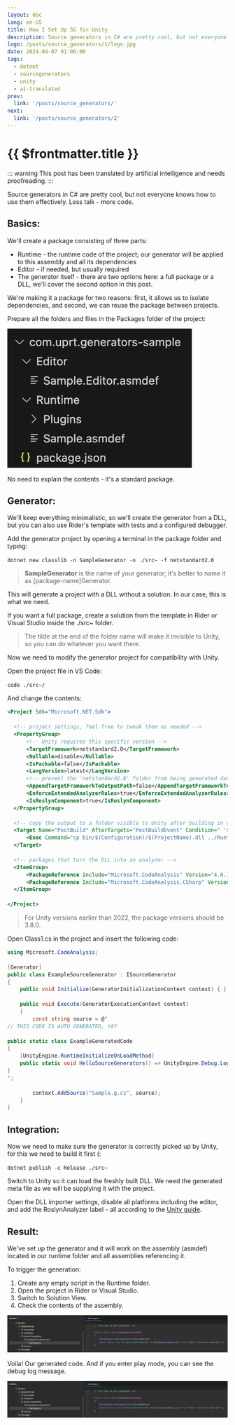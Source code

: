 ```yaml
---
layout: doc
lang: en-US
title: How I Set Up SG for Unity
description: Source generators in C# are pretty cool, but not everyone knows how to properly cook them.
logo: /posts/source_generators/1/logo.jpg
date: 2024-04-07 01:00:00
tags:
  - dotnet
  - sourcegenerators
  - unity
  - ai-translated
prev:
  link: '/posts/source_generators/'
next:
  link: '/posts/source_generators/2'
---
```

# {{ $frontmatter.title }}

::: warning
This post has been translated by artificial intelligence and needs proofreading.
:::

Source generators in C# are pretty cool, but not everyone knows how to use them effectively.
Less talk - more code.

## Basics:

We'll create a package consisting of three parts:

*  Runtime - the runtime code of the project; our generator will be applied to this assembly and all its dependencies
*  Editor - if needed, but usually required
*  The generator itself - there are two options here: a full package or a DLL, we'll cover the second option in this post.

We're making it a package for two reasons: first, it allows us to isolate dependencies, and second, we can reuse the package between projects.

Prepare all the folders and files in the Packages folder of the project:

![1](1.png)

No need to explain the contents - it's a standard package.

## Generator:

We'll keep everything minimalistic, so we'll create the generator from a DLL, but you can also use Rider's template with tests and a configured debugger.

Add the generator project by opening a terminal in the package folder and typing:

`dotnet new classlib -n SampleGenerator -o ./src~ -f netstandard2.0`

> **SampleGenerator** is the name of your generator; it's better to name it as [package-name]Generator.

This will generate a project with a DLL without a solution. In our case, this is what we need.

If you want a full package, create a solution from the template in Rider or Visual Studio inside the ./src~ folder.

> The tilde at the end of the folder name will make it invisible to Unity, so you can do whatever you want there.

Now we need to modify the generator project for compatibility with Unity.

Open the project file in VS Code:

`code ./src~/`

And change the contents:

```xml
<Project Sdk="Microsoft.NET.Sdk">
    
  <!-- project settings, feel free to tweak them as needed -->
  <PropertyGroup>
      <!-- Unity requires this specific version -->
      <TargetFramework>netstandard2.0</TargetFramework>
      <Nullable>disable</Nullable>
      <IsPackable>false</IsPackable>
      <LangVersion>latest</LangVersion>
      <!-- prevent the 'netstandard2.0' folder from being generated during build -->
      <AppendTargetFrameworkToOutputPath>false</AppendTargetFrameworkToOutputPath>
      <EnforceExtendedAnalyzerRules>true</EnforceExtendedAnalyzerRules>
      <IsRoslynComponent>true</IsRoslynComponent>
  </PropertyGroup>

  <!-- copy the output to a folder visible to Unity after building in release -->
  <Target Name="PostBuild" AfterTargets="PostBuildEvent" Condition=" '$(Configuration)' == 'Release' ">
      <Exec Command="cp bin/$(Configuration)/$(ProjectName).dll ../Runtime/Plugins/"/>
  </Target>

  <!-- packages that turn the DLL into an analyzer -->
  <ItemGroup>
      <PackageReference Include="Microsoft.CodeAnalysis" Version="4.0.1" PrivateAssets="all"/>
      <PackageReference Include="Microsoft.CodeAnalysis.CSharp" Version="4.0.1" PrivateAssets="all"/>
  </ItemGroup>
    
</Project>
```

> For Unity versions earlier than 2022, the package versions should be 3.8.0.

Open Class1.cs in the project and insert the following code:

```csharp
using Microsoft.CodeAnalysis;

[Generator]
public class ExampleSourceGenerator : ISourceGenerator
{
    public void Initialize(GeneratorInitializationContext context) { }

    public void Execute(GeneratorExecutionContext context)
    {
        const string source = @"
// THIS CODE IS AUTO GENERATED, YAY

public static class ExampleGeneratedCode
{
    [UnityEngine.RuntimeInitializeOnLoadMethod]
    public static void HelloSourceGenerators() => UnityEngine.Debug.Log(""Hello from source generator"");
}
";

        context.AddSource("Sample.g.cs", source);
    }
}
```

## Integration:

Now we need to make sure the generator is correctly picked up by Unity, for this we need to build it first (:

`dotnet publish -c Release ./src~`

Switch to Unity so it can load the freshly built DLL.
We need the generated meta file as we will be supplying it with the project.

Open the DLL importer settings, disable all platforms including the editor, and add the RoslynAnalyzer label - all according to the [Unity guide](https://docs.unity3d.com/Manual/roslyn-analyzers.html).

## Result:

We've set up the generator and it will work on the assembly (asmdef) located in our runtime folder and all assemblies referencing it.

To trigger the generation:

1. Create any empty script in the Runtime folder.
2. Open the project in Rider or Visual Studio.
3. Switch to Solution View.
4. Check the contents of the assembly.

![2](2.png)

Voila! Our generated code. And if you enter play mode, you can see the debug log message.

![3](2.png)
